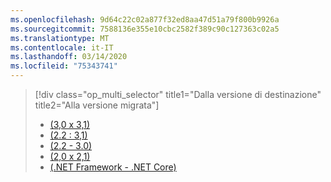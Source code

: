 ```yaml
---
ms.openlocfilehash: 9d64c22c02a877f32ed8aa47d51a79f800b9926a
ms.sourcegitcommit: 7588136e355e10cbc2582f389c90c127363c02a5
ms.translationtype: MT
ms.contentlocale: it-IT
ms.lasthandoff: 03/14/2020
ms.locfileid: "75343741"
---
```

> [!div class="op_multi_selector" title1="Dalla versione di destinazione" title2="Alla versione migrata"]
>
> - [(3,0 x 3,1)](~/docs/core/compatibility/3.0-3.1.md)
> - [(2.2 : 3,1)](~/docs/core/compatibility/2.2-3.1.md)
> - [(2.2 - 3.0)](~/docs/core/compatibility/2.2-3.0.md)
> - [(2,0 x 2,1)](~/docs/core/compatibility/2.0-2.1.md)
> - [(.NET Framework - .NET Core)](~/docs/core/compatibility/fx-core.md)
